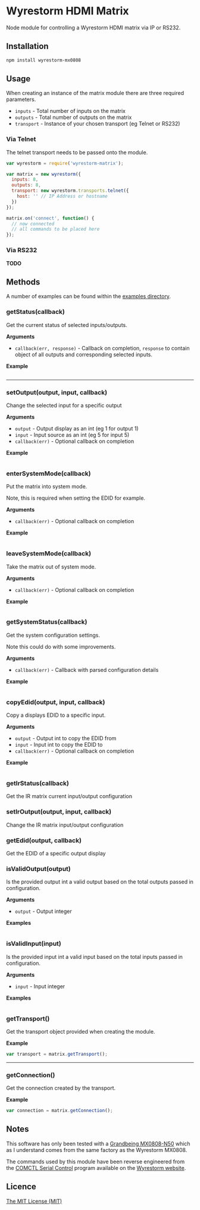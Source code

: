 # Wyrestorm HDMI Matrix

Node module for controlling a Wyrestorm HDMI matrix via IP or RS232.

## Installation

```bash
npm install wyrestorm-mx0808
```

## Usage

When creating an instance of the matrix module there are three required parameters.
 
* `inputs` - Total number of inputs on the matrix
* `outputs` - Total number of outputs on the matrix
* `transport` - Instance of your chosen transport (eg Telnet or RS232) 

### Via Telnet

The telnet transport needs to be passed onto the module.

```javascript
var wyrestorm = require('wyrestorm-matrix');

var matrix = new wyrestorm({
  inputs: 8,
  outputs: 8,
  transport: new wyrestorm.transports.telnet({
    host: '' // IP Address or hostname
  })
});

matrix.on('connect', function() {
  // now connected
  // all commands to be placed here
});
```

### Via RS232

__TODO__

## Methods

A number of examples can be found within the [examples directory](https://github.com/phillipsnick/wyrestorm-matrix/tree/master/examples).

### getStatus(callback)

Get the current status of selected inputs/outputs.

__Arguments__

* `callback(err, response)` - Callback on completion, `response` to contain object of all outputs and corresponding selected inputs.

__Example__

```javascript

```

---------------------------------------

### setOutput(output, input, callback)

Change the selected input for a specific output

__Arguments__

* `output` - Output display as an int (eg 1 for output 1)
* `input` - Input source as an int (eg 5 for input 5)
* `callback(err)` - Optional callback on completion

__Example__

```javascript

```

### enterSystemMode(callback)

Put the matrix into system mode.

Note, this is required when setting the EDID for example.

__Arguments__

* `callback(err)` - Optional callback on completion

__Example__

```javascript

```

### leaveSystemMode(callback)

Take the matrix out of system mode.

__Arguments__

* `callback(err)` - Optional callback on completion

__Example__

```javascript

```

### getSystemStatus(callback)

Get the system configuration settings.

Note this could do with some improvements.

__Arguments__

* `callback(err)` - Callback with parsed configuration details

__Example__

```javascript

```

### copyEdid(output, input, callback)

Copy a displays EDID to a specific input.

__Arguments__

* `output` - Output int to copy the EDID from
* `input` - Input int to copy the EDID to
* `callback(err)` - Optional callback on completion

__Example__

```javascript

```

### getIrStatus(callback)

Get the IR matrix current input/output configuration

### setIrOutput(output, input, callback)

Change the IR matrix input/output configuration

### getEdid(output, callback)

Get the EDID of a specific output display

### isValidOutput(output)

Is the provided output int a valid output based on the total outputs passed in configuration.

__Arguments__

* `output` - Output integer

__Examples__

```javascript

```

### isValidInput(input)

Is the provided input int a valid input based on the total inputs passed in configuration.

__Arguments__

* `input` - Input integer

__Examples__

```javascript

```

### getTransport()

Get the transport object provided when creating the module.

__Example__

```js
var transport = matrix.getTransport();
```

---------------------------------------

### getConnection()

Get the connection created by the transport.

__Example__

```js
var connection = matrix.getConnection();
```

## Notes

This software has only been tested with a [Grandbeing MX0808-N50](http://www.grandbeing.com/product/8X8%20HDMI%20matrix%20with%20local%20HDMI%20output%20_MX0808N50.htm) which as I understand comes from the same factory as the Wyrestorm MX0808. 

The commands used by this module have been reverse engineered from the [COMCTL Serial Control](http://www.wyrestorm.com/sites/default/files/downloads/mx0808-pp.zip) program available on the [Wyrestorm website](http://www.wyrestorm.com/catalog/hdbaset-8x8-hd-matrix).

## Licence

[The MIT License (MIT)](https://github.com/phillipsnick/wyrestorm-matrix/blob/master/LICENSE)
